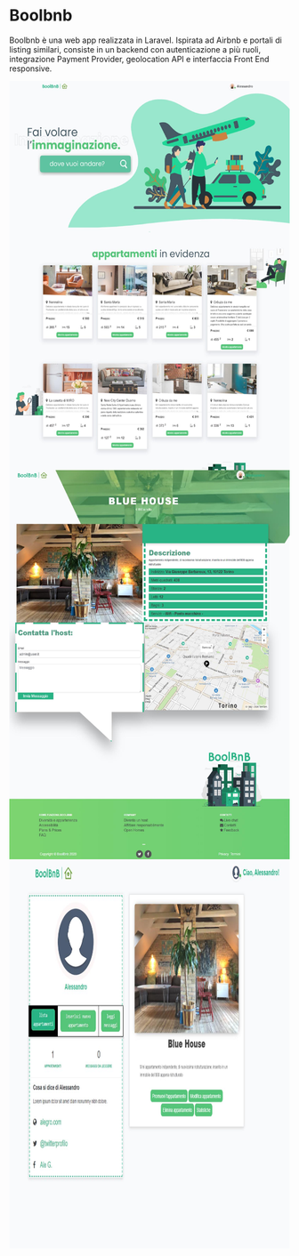 # Boolbnb

Boolbnb è una web app realizzata in Laravel. Ispirata ad Airbnb e portali di listing similari, consiste in un backend con autenticazione a più ruoli, integrazione Payment Provider, geolocation API e interfaccia Front End responsive.


<img align="center" width="auto" height="700" src="https://github.com/agrossano/project-boolbnb/blob/master/storage/images/home.jpg">
<img align="center" width="auto" height="700" src="https://github.com/agrossano/project-boolbnb/blob/master/storage/images/apt.jpg">
<img align="center" width="auto" height="700" src="https://github.com/agrossano/project-boolbnb/blob/master/storage/images/panel.jpg">

